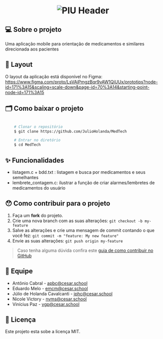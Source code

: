<h1 align="center">
    <img alt="PIU Header" title="#PIU" src="https://64.media.tumblr.com/6aae7e6d202a418f0935aa8e5a4bd113/f6cbdee6ec6c7cc0-24/s540x810/dbcf528f78232f5ba85bcc106e917f016646ea84.pnj" />
</h1>

## 💻 Sobre o projeto

Uma aplicação mobile para orientação de medicamentos e similares direcionada aos pacientes

## 🎨 Layout

O layout da aplicação está disponível no Figma:
https://www.figma.com/proto/LsVAiPmgzBqr9vAW1QiUUx/prototips?node-id=171%3A15&scaling=scale-down&page-id=70%3A14&starting-point-node-id=171%3A15

## 🗂 Como baixar o projeto

```bash

    # Clonar o repositório
    $ git clone https://github.com/JulioHolanda/MedTech

    # Entrar no diretório
    $ cd MedTech

```
## ✨ Funcionalidades

- listagem.c + bdd.txt : listagem e busca por medicamentos e seus semelhantes
- lembrete_contagem.c: ilustrar a função de criar alarmes/lembretes de medicamentos do usuário

## 😯 Como contribuir para o projeto

1. Faça um **fork** do projeto.
2. Crie uma nova branch com as suas alterações: `git checkout -b my-feature`
3. Salve as alterações e crie uma mensagem de commit contando o que você fez: `git commit -m "feature: My new feature"`
4. Envie as suas alterações: `git push origin my-feature`
> Caso tenha alguma dúvida confira este [guia de como contribuir no GitHub](https://github.com/firstcontributions/first-contributions)

## 🚀 Equipe

* Antônio Cabral - apbc@cesar.school
* Eduardo Melo - emcm@cesar.school
* Júlio de Holanda Cavalcanti - jphc@cesar.school
* Nicole Victory - nvms@cesar.school
* Vinícius Paz - vgp@cesar.school

## 📝 Licença

Este projeto esta sobe a licença MIT.
